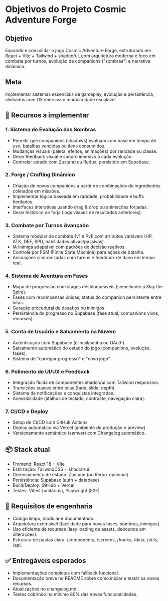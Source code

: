 # Objetivos do Projeto Cosmic Adventure Forge

## Objetivo
Expandir e consolidar o jogo Cosmic Adventure Forge, estruturado em React + Vite + Tailwind + shadcn/ui, com arquitetura moderna e foco em combate por turnos, evolução de companions ("sombras") e narrativa dinâmica.

## Meta
Implementar sistemas essenciais de gameplay, evolução e persistência, alinhados com UX imersiva e modularidade escalável.

## 🧩 Recursos a implementar

### 1. Sistema de Evolução das Sombras
- Permitir que companions (shadows) evoluam com base em tempo de uso, batalhas vencidas ou itens consumidos.
- Mudanças visuais (paleta, efeitos, animações) por raridade ou classe.
- Gerar feedback visual e sonoro imersivo a cada evolução.
- Controlar estado com Zustand ou Redux, persistido em Supabase.

### 2. Forge / Crafting Dinâmico
- Criação de novos companions a partir de combinações de ingredientes coletados em missões.
- Implementar lógica baseada em raridade, probabilidade e buffs herdados.
- Interfaces interativas usando drag & drop ou animações forjadas.
- Gerar histórico de forja (logs visuais de resultados anteriores).

### 3. Combate por Turnos Avançado
- Sistema modular de combate 1v1 e PvE com atributos variáveis (HP, ATK, DEF, SPD, habilidades ativas/passivas).
- IA inimiga adaptável com padrões de decisão reativos.
- Controle por FSM (Finite State Machine) para ações de batalha.
- Animações sincronizadas com turnos e feedback de dano em tempo real.

### 4. Sistema de Aventura em Fases
- Mapa de progressão com stages desbloqueáveis (semelhante a Slay the Spire).
- Fases com recompensas únicas, status do companion persistente entre lutas.
- Geração procedural de desafios ou inimigos.
- Persistência do progresso no Supabase (fase atual, companions vivos, recursos).

### 5. Conta de Usuário e Salvamento na Nuvem
- Autenticação com Supabase (e-mail/senha ou OAuth).
- Salvamento automático do estado do jogo (companions, evolução, fases).
- Sistema de "carregar progresso" e "novo jogo".

### 6. Polimento de UI/UX e Feedback
- Integração fluida de componentes shadcn/ui com Tailwind responsivo.
- Transições suaves entre telas (fade, slide, depth).
- Sistema de notificações e conquistas integradas.
- Acessibilidade (atalhos de teclado, contraste, navegação clara).

### 7. CI/CD e Deploy
- Setup de CI/CD com GitHub Actions.
- Deploy automático via Vercel (ambiente de produção e preview).
- Versionamento semântico (semver) com Changelog automático.

## 📦 Stack atual
- Frontend: React 18 + Vite
- Estilização: TailwindCSS + shadcn/ui
- Gerenciamento de estado: Zustand (ou Redux opcional)
- Persistência: Supabase (auth + database)
- Build/Deploy: GitHub + Vercel
- Testes: Vitest (unitários), Playwright (E2E)

## 🧠 Requisitos de engenharia
- Código limpo, modular e documentado.
- Arquitetura extensível (facilidade para novas fases, sombras, inimigos).
- Uso eficiente de recursos (lazy loading de assets, debounce em interações).
- Estrutura de pastas clara: /components, /screens, /hooks, /data, /utils, /api.

## ✅ Entregáveis esperados
- Implementações completas com fallback funcional.
- Documentação breve no README sobre como iniciar e testar os novos recursos.
- Atualizações no changelog.md.
- Testes cobrindo no mínimo 80% das novas funcionalidades.